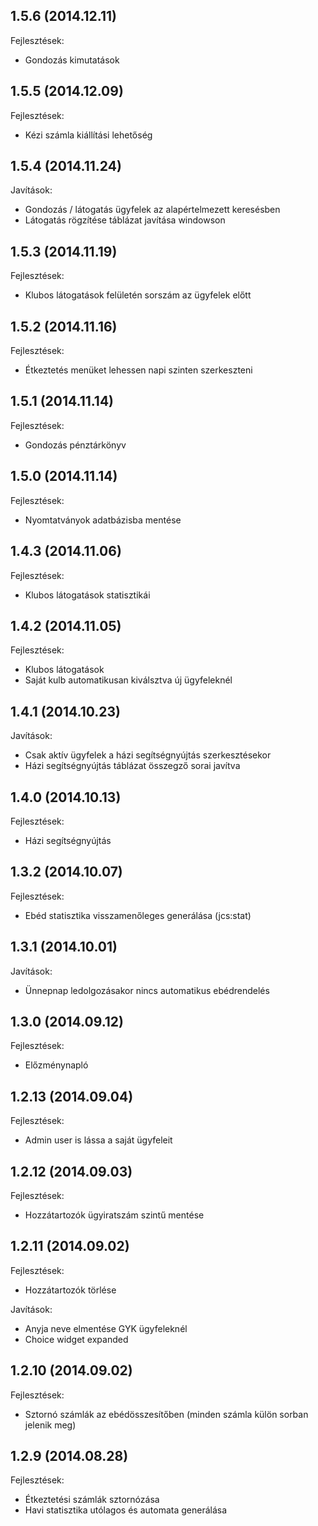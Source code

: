 ## 1.5.6 (2014.12.11)

Fejlesztések:

 - Gondozás kimutatások

## 1.5.5 (2014.12.09)

Fejlesztések:

 - Kézi számla kiállítási lehetőség

## 1.5.4 (2014.11.24)

Javítások:

 - Gondozás / látogatás ügyfelek az alapértelmezett keresésben
 - Látogatás rögzítése táblázat javítása windowson

## 1.5.3 (2014.11.19)

Fejlesztések:

 - Klubos látogatások felületén sorszám az ügyfelek előtt

## 1.5.2 (2014.11.16)

Fejlesztések:

 - Étkeztetés menüket lehessen napi szinten szerkeszteni

## 1.5.1 (2014.11.14)

Fejlesztések:

 - Gondozás pénztárkönyv

## 1.5.0 (2014.11.14)

Fejlesztések:

 - Nyomtatványok adatbázisba mentése

## 1.4.3 (2014.11.06)

Fejlesztések:

 - Klubos látogatások statisztikái

## 1.4.2 (2014.11.05)

Fejlesztések:

 - Klubos látogatások
 - Saját kulb automatikusan kiválsztva új ügyfeleknél

## 1.4.1 (2014.10.23)

Javítások:

 - Csak aktív ügyfelek a házi segítségnyújtás szerkesztésekor
 - Házi segítségnyújtás táblázat összegző sorai javítva

## 1.4.0 (2014.10.13)

Fejlesztések:

 - Házi segítségnyújtás

## 1.3.2 (2014.10.07)

Fejlesztések:

  - Ebéd statisztika visszamenőleges generálása (jcs:stat)

## 1.3.1 (2014.10.01)

Javítások:

  - Ünnepnap ledolgozásakor nincs automatikus ebédrendelés

## 1.3.0 (2014.09.12)

Fejlesztések:

  - Előzménynapló

## 1.2.13 (2014.09.04)

Fejlesztések:

  - Admin user is lássa a saját ügyfeleit

## 1.2.12 (2014.09.03)

Fejlesztések:

  - Hozzátartozók ügyiratszám szintű mentése

## 1.2.11 (2014.09.02)

Fejlesztések:

  - Hozzátartozók törlése

Javítások:

  - Anyja neve elmentése GYK ügyfeleknél
  - Choice widget expanded

## 1.2.10 (2014.09.02)

Fejlesztések:

  - Sztornó számlák az ebédösszesítőben (minden számla külön sorban jelenik meg)

## 1.2.9 (2014.08.28)

Fejlesztések:

  - Étkeztetési számlák sztornózása
  - Havi statisztika utólagos és automata generálása
